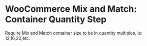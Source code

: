 # WooCommerce Mix and Match: Container Quantity Step
Require Mix and Match container size to be in quantity multiples, ie: 12,16,20,etc. 
